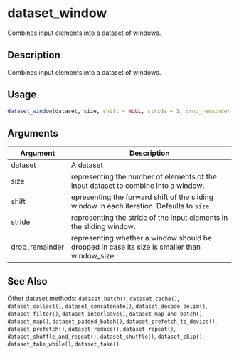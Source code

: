# dataset_window


Combines input elements into a dataset of windows.




## Description

Combines input elements into a dataset of windows.





## Usage
```r
dataset_window(dataset, size, shift = NULL, stride = 1, drop_remainder = FALSE)
```




## Arguments


Argument      |Description
------------- |----------------
dataset | A dataset
size | representing the number of elements of the input dataset to combine into a window.
shift | epresenting the forward shift of the sliding window in each iteration. Defaults to ``size``.
stride | representing the stride of the input elements in the sliding window.
drop_remainder | representing whether a window should be dropped in case its size is smaller than window_size.







## See Also

Other dataset methods: 
`dataset_batch()`,
`dataset_cache()`,
`dataset_collect()`,
`dataset_concatenate()`,
`dataset_decode_delim()`,
`dataset_filter()`,
`dataset_interleave()`,
`dataset_map_and_batch()`,
`dataset_map()`,
`dataset_padded_batch()`,
`dataset_prefetch_to_device()`,
`dataset_prefetch()`,
`dataset_reduce()`,
`dataset_repeat()`,
`dataset_shuffle_and_repeat()`,
`dataset_shuffle()`,
`dataset_skip()`,
`dataset_take_while()`,
`dataset_take()`



